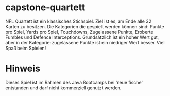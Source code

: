 # capstone-quartett
NFL Quartett ist ein klassisches Stichspiel.
Ziel ist es, am Ende alle 32 Karten zu besitzen.
Die Kategorien die gespielt werden können sind: Punkte pro Spiel, Yards pro Spiel, Touchdowns, Zugelassene Punkte, Eroberte Fumbles und Defence Interceptions.
Grundsätzlich ist ein hoher Wert gut, aber in der Kategorie: zugelassene Punkte ist ein niedriger Wert besser.
Viel Spaß beim Spielen!
# Hinweis
Dieses Spiel ist im Rahmen des Java Bootcamps bei 'neue fische' entstanden und darf nicht kommerziell genutzt werden.
